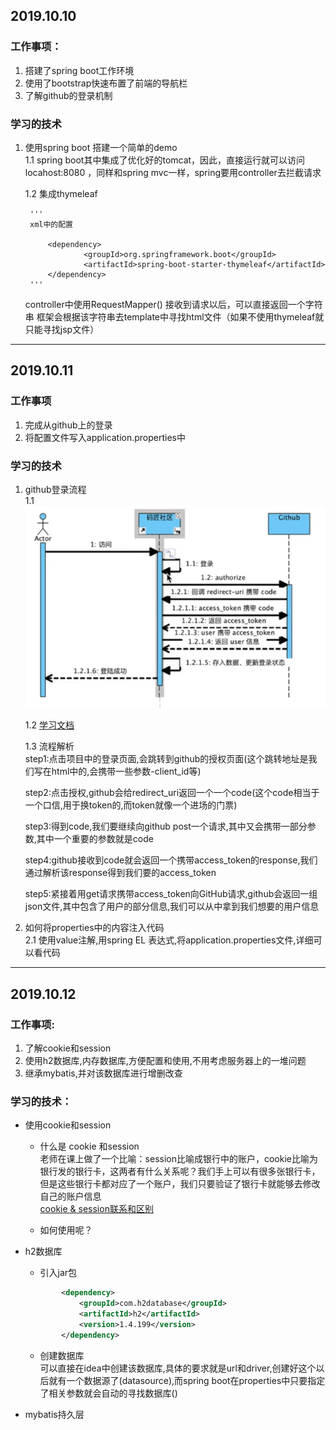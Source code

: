 ## 2019.10.10
### 工作事项：
1. 搭建了spring boot工作环境
1. 使用了bootstrap快速布置了前端的导航栏
1. 了解github的登录机制
### 学习的技术 
1. 使用spring boot 搭建一个简单的demo  
1.1 spring boot其中集成了优化好的tomcat，因此，直接运行就可以访问locahost:8080
，同样和spring mvc一样，spring要用controller去拦截请求  
  
    1.2 集成thymeleaf  

        '''
        xml中的配置
        
            <dependency>
                    <groupId>org.springframework.boot</groupId>
                    <artifactId>spring-boot-starter-thymeleaf</artifactId>
            </dependency>
        '''  

    controller中使用RequestMapper() 接收到请求以后，可以直接返回一个字符串
    框架会根据该字符串去template中寻找html文件（如果不使用thymeleaf就只能寻找jsp文件）
---
## 2019.10.11
### 工作事项
1. 完成从github上的登录
2. 将配置文件写入application.properties中

### 学习的技术
1. github登录流程  
    1.1 ![img](./image/github授权登录.png) 
    
    1.2 [学习文档](https://developer.github.com/apps/building-oauth-apps/authorizing-oauth-apps/)  
    
    1.3 流程解析  
    step1:点击项目中的登录页面,会跳转到github的授权页面(这个跳转地址是我们写在html中的,会携带一些参数-client_id等)  
    
    step2:点击授权,github会给redirect_uri返回一个一个code(这个code相当于一个口信,用于换token的,而token就像一个进场的门票)  
    
    step3:得到code,我们要继续向github post一个请求,其中又会携带一部分参数,其中一个重要的参数就是code  
    
    step4:github接收到code就会返回一个携带access_token的response,我们通过解析该response得到我们要的access_token  
    
    step5:紧接着用get请求携带access_token向GitHub请求,github会返回一组json文件,其中包含了用户的部分信息,我们可以从中拿到我们想要的用户信息
    
     
2. 如何将properties中的内容注入代码  
    2.1 使用value注解,用spring EL 表达式,将application.properties文件,详细可以看代码
---
## 2019.10.12
### 工作事项:
1. 了解cookie和session
1. 使用h2数据库,内存数据库,方便配置和使用,不用考虑服务器上的一堆问题
1. 继承mybatis,并对该数据库进行增删改查

### 学习的技术：
- 使用cookie和session  

    - 什么是 cookie 和session  
    老师在课上做了一个比喻：session比喻成银行中的账户，cookie比喻为银行发的银行卡，这两者有什么关系呢？我们手上可以有很多张银行卡，但是这些银行卡都对应了一个账户，我们只要验证了银行卡就能够去修改自己的账户信息  
    [cookie & session联系和区别](https://juejin.im/post/5aa783b76fb9a028d663d70a)  
    
    - 如何使用呢？  
    
      
- h2数据库  
    - 引入jar包  
    ```xml
            <dependency>
                <groupId>com.h2database</groupId>
                <artifactId>h2</artifactId>
                <version>1.4.199</version>
            </dependency>
    ```
    - 创建数据库  
    可以直接在idea中创建该数据库,具体的要求就是url和driver,创建好这个以后就有一个数据源了(datasource),而spring boot在properties中只要指定了相关参数就会自动的寻找数据库()
- mybatis持久层
